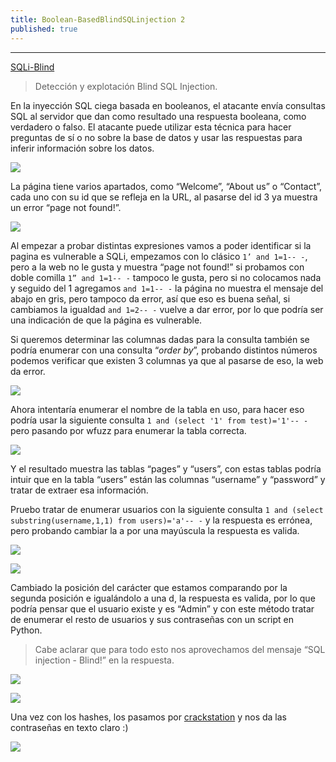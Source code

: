 ```yaml
---
title: Boolean-BasedBlindSQLinjection 2
published: true
---
```


---

[SQLi-Blind](https://github.com/blabla1337/skf-labs/tree/master/python/SQLI-blind)

> Detección y explotación Blind SQL Injection. 

En la inyección SQL ciega basada en booleanos, el atacante envía consultas SQL al servidor que dan como resultado una respuesta booleana, como verdadero o falso. El atacante puede utilizar esta técnica para hacer preguntas de sí o no sobre la base de datos y usar las respuestas para inferir información sobre los datos.

![](https://eidd3.github.io/assets/img/Boolean-basedblindSQLinjection2/Untitled.png)

La página tiene varios apartados, como “Welcome”, “About us” o “Contact”, cada uno con su id que se refleja en la URL, al pasarse del id 3 ya muestra un error “page not found!”.

![](https://eidd3.github.io/assets/img/Boolean-basedblindSQLinjection2/Untitled1.png)

Al empezar a probar distintas expresiones vamos a poder identificar si la pagina es vulnerable a SQLi, empezamos con lo clásico `1’ and 1=1-- -`, pero a la web no le gusta y muestra “page not found!” si probamos con doble comilla `1” and 1=1-- -` tampoco le gusta, pero si no colocamos nada y seguido del 1 agregamos `and 1=1-- -` la página no muestra el mensaje del abajo en gris, pero tampoco da error, así que eso es buena señal, si cambiamos la igualdad `and 1=2-- -` vuelve a dar error, por lo que podría ser una indicación de que la página es vulnerable.

Si queremos determinar las columnas dadas para la consulta también se podría enumerar con una consulta “_order by_”, probando distintos números podemos verificar que existen 3 columnas ya que al pasarse de eso, la web da error.

![](https://eidd3.github.io/assets/img/Boolean-basedblindSQLinjection2/Untitled2.png)

Ahora intentaría enumerar el nombre de la tabla en uso, para hacer eso podría usar la siguiente consulta `1 and (select '1' from test)='1'-- -` pero pasando por wfuzz para enumerar la tabla correcta.

![](https://eidd3.github.io/assets/img/Boolean-basedblindSQLinjection2/Untitled3.png)

Y el resultado muestra las tablas “pages” y “users”, con estas tablas podría intuir que en la tabla “users” están las columnas “username” y “password” y tratar de extraer esa información. 

Pruebo tratar de enumerar usuarios con la siguiente consulta `1 and (select substring(username,1,1) from users)='a'-- -` y la respuesta es errónea, pero probando cambiar la a por una mayúscula la respuesta es valida. 

![](https://eidd3.github.io/assets/img/Boolean-basedblindSQLinjection2/Untitled4.png)

![](https://eidd3.github.io/assets/img/Boolean-basedblindSQLinjection2/Untitled5.png)

Cambiado la posición del carácter que estamos comparando por la segunda posición e igualándolo a una d, la respuesta es valida, por lo que podría pensar que el usuario existe y es “Admin” y con este método tratar de enumerar el resto de usuarios y sus contraseñas con un script en Python.  

> Cabe aclarar que para todo esto nos aprovechamos del mensaje “SQL injection - Blind!” en la respuesta.

![](https://eidd3.github.io/assets/img/Boolean-basedblindSQLinjection2/Untitled6.png)

![](https://eidd3.github.io/assets/img/Boolean-basedblindSQLinjection2/Untitled7.png)

Una vez con los hashes, los pasamos por [crackstation](https://crackstation.net/) y nos da las contraseñas en texto claro :)

![](https://eidd3.github.io/assets/img/Boolean-basedblindSQLinjection2/Untitled8.png)


